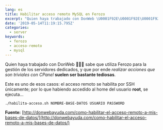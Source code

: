 ```yaml
---
lang: es
title: Habilitar acceso remoto MySQL en Ferozo
excerpt: "Quien haya trabajado con DonWeb \U0001F92E\U0001F92E\U0001F92E sabe que utiliza Ferozo para la gestión de los servidores dedicados, y que por ende realizar…"
date: '2019-05-14T11:19:15.795Z'
categories: 
  - server
keywords:
  - ferozo
  - acceso-remoto
  - mysql
---
```


Quien haya trabajado con DonWeb 🤮🤮🤮 sabe que utiliza Ferozo para la gestión de los servidores dedicados, y que por ende _realizar acciones que son triviales con CPanel_ **suelen ser bastante tediosas**.

Este es uno de esos casos: el acceso remoto se habilita por SSH únicamente; por lo que habiendo accedido al home del usuario **root**, se ejecuta…

```sh
./habilita-acceso.sh NOMBRE-BASE-DATOS USUARIO PASSWORD
```

**Fuente:** [http://donwebayuda.com/como-habilitar-el-acceso-remoto-a-mis-bases-de-datos/](http://donwebayuda.com/como-habilitar-el-acceso-remoto-a-mis-bases-de-datos/)

